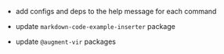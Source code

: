 -   add configs and deps to the help message for each command

-   update `markdown-code-example-inserter` package
-   update `@augment-vir` packages
